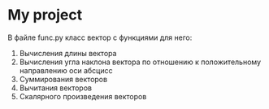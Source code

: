 # My project
В файле func.py класс вектор с функциями для него:
1. Вычисления длины вектора
2. Вычисления угла наклона вектора по отношению к положительному направлению оси абсцисс
3. Суммирования векторов
4. Вычитания векторов
5. Скалярного произведения векторов
